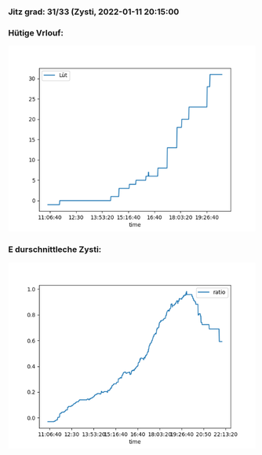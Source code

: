 ### Jitz grad: 31/33 (Zysti, 2022-01-11 20:15:00

### Hütige Vrlouf:
![Graph](Today.png)

### E durschnittleche Zysti:
![Graph](Zysti.png)